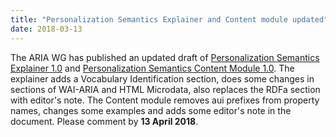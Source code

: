 ```yaml
---
title: "Personalization Semantics Explainer and Content module updated"
date: 2018-03-13
---
```


The ARIA WG has published an updated draft of [Personalization Semantics Explainer 1.0](https://www.w3.org/TR/personalization-semantics-1.0/) and [Personalization Semantics Content Module 1.0](https://www.w3.org/TR/personalization-semantics-content-1.0/). The explainer adds a Vocabulary Identification section, does some changes in sections of WAI-ARIA and HTML Microdata, also replaces the RDFa section with editor's note. The Content module removes aui prefixes from property names, changes some examples and adds some editor's note in the document. Please comment by **13 April 2018**.

